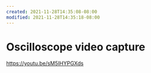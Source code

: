 ```yaml
---
created: 2021-11-28T14:35:08-08:00
modified: 2021-11-28T14:35:18-08:00
---
```


# Oscilloscope video capture

https://youtu.be/sM5IHYPGXds
